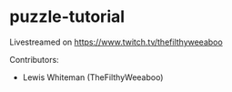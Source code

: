 # puzzle-tutorial
 Livestreamed on https://www.twitch.tv/thefilthyweeaboo


Contributors:
 - Lewis Whiteman (TheFilthyWeeaboo)